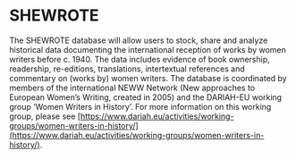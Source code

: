 # SHEWROTE

The SHEWROTE database will allow users to stock, share and analyze historical data documenting the international reception of works by women writers before c. 1940. The data includes evidence of book ownership, readership, re-editions, translations, intertextual references and commentary on (works by) women writers. The database is coordinated by members of the international NEWW Network (New approaches to European Women’s Writing, created in 2005) and the DARIAH-EU working group ‘Women Writers in History’. For more information on this working group, please see [https://www.dariah.eu/activities/working-groups/women-writers-in-history/](https://www.dariah.eu/activities/working-groups/women-writers-in-history/). 

